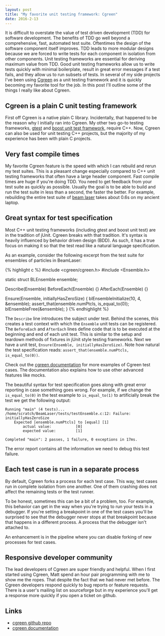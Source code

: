 ```yaml
---
layout: post
title: "My favorite unit testing framework: Cgreen"
date: 2016-2-13
---
```


It is difficult to overstate the value of test driven development
(TDD) for software development.  The benefits of TDD go well
beyond a comprehensive, fast, automated test suite.  Oftentimes
the design of the software component itself improves.  TDD leads
to more modular designs because we are forced to write tests for
each component in isolation from other components.  Unit testing
frameworks are essential for deriving maximum value from TDD.
Good unit testing frameworks allow us to write tests quickly with
minimal boilerplate, result in great error messages if a test
fails, and they allow us to run subsets of tests.  In several of
my side projects I've been using
[Cgreen](https://github.com/cgreen-devs/cgreen) as a unit
testing framework and it is quickly becoming my favorite tool for
the job.  In this post I'll outline some of the things I really
like about Cgreen.


## Cgreen is a plain C unit testing framework

First off Cgreen is a native plain C library.  Incidentally, that
happened to be the reason why I initially ran into Cgreen.  My
other two go-to testing frameworks,
[gtest](https://github.com/google/googletest) and
[boost unit test framework](http://www.boost.org/doc/libs/develop/libs/test/doc/html/index.html),
require C++.  Now, Cgreen can also be used for unit testing C++
projects, but the majority of my experience has been with plain C
projects.


## Very fast compile times

My favorite Cgreen feature is the speed with which I can rebuild
and rerun my test suites.  This is a pleasant change especially
compared to C++ unit testing frameworks that often have a large
header component.  Fast compile times are huge if you're doing
TDD.  You need to get feedback from your test suite as quickly as
possible.  Usually the goal is to be able to build and run the
test suite in less than a second, the faster the better.  For
example, rebuilding the entire test suite of
[beam laser](https://github.com/d-meiser/BeamLaser) takes about
0.6s on my ancient laptop.


## Great syntax for test specification

Most C++ unit testing frameworks (including gtest and boost unit
test) are in the tradition of jUnit.  Cgreen breaks with that
tradition.  It's syntax is heavily influenced by behavior driven
design (BDD).  As such, it has a true focus on making it so that
the test read like a natural language specification.

As an example, consider the following excerpt from the test suite
for ensembles of particles in BeamLaser:

{% highlight c %}
#include <cgreen/cgreen.h>
#include <Ensemble.h>

static struct BLEnsemble ensemble;

Describe(Ensemble)
BeforeEach(Ensemble) {}
AfterEach(Ensemble) {}

Ensure(Ensemble, initiallyHasZeroSize) {
  blEnsembleInitialize(10, 4, &ensemble);
  assert_that(ensemble.numPtcls, is_equal_to(0));
  blEnsembleFree(&ensemble);
}
{% endhighlight %}

The `Describe` line introduces the subject under test.  Behind
the scenes, this creates a test context with which the `Ensemble`
unit tests can be registered.  The `BeforeEach` and `AfterEach`
lines define code that is to be executed at the beginning and end
of each unit test.  This is similar to the setup and teardown
methods of fixtures in jUnit style testing frameworks.  Next we
have a unit test, `Ensure(Ensemble, initiallyHasZeroSize)`.  Note
how natural the test specification reads:
`assert_that(ensemble.numPtcls, is_equal_to(0))`.

Check out the
[cgreen documentation](http://cgreen-devs.github.io/) for more
examples of Cgreen test cases.  The documentation also explains
how to use other advanced features like mocks.

The beautiful syntax for test specification goes along with great
error reporting in case something goes wrong.  For example, if we
change the `is_equal_to(0)` in the test example to
`is_equal_to(1)` to artificially break the test we get the
following output:

```
Running "main" (4 tests)...
/home/scratch/BeamLaser/tests/testEnsemble.c:12: Failure: initiallyHasZeroSize 
	Expected [ensemble.numPtcls] to [equal] [1]
		actual value:			[0]
		expected value:			[1]

Completed "main": 2 passes, 1 failure, 0 exceptions in 17ms.
```
The error report contains all the information we need to debug
this test failure.


## Each test case is run in a separate process

By default, Cgreen forks a process for each test case.  This way,
test cases run in complete isolation from one another.  One of
them crashing does not affect the remaining tests or the test
runner.

To be honest, sometimes this can be a bit of a problem, too.  For
example, this behavior can get in the way when you're trying to
run your tests in a debugger.  If you're setting a breakpoint in
one of the test cases you'll be surprised to see that the
debugger never stops at that breakpoint because that happens in a
different process.  A process that the debugger isn't attached
to.

An enhancement is in the pipeline where you can disable forking
of new processes for test cases.


## Responsive developer community

The lead developers of Cgreen are super friendly and helpful.
When I first started using Cgreen, Matt spend an hour pair
programming with me to show me the ropes.  That despite the fact
that we had never met before.  The Cgreen developers respond
quickly to bug reports or feature requests.  There is a user's
mailing list on sourceforge but in my experience you'll get a
response more quickly if you open a ticket on github.


## Links

- [cgreen github repo](https://github.com/cgreen-devs/cgreen)
- [cgreen documentation](http://cgreen-devs.github.io/)
